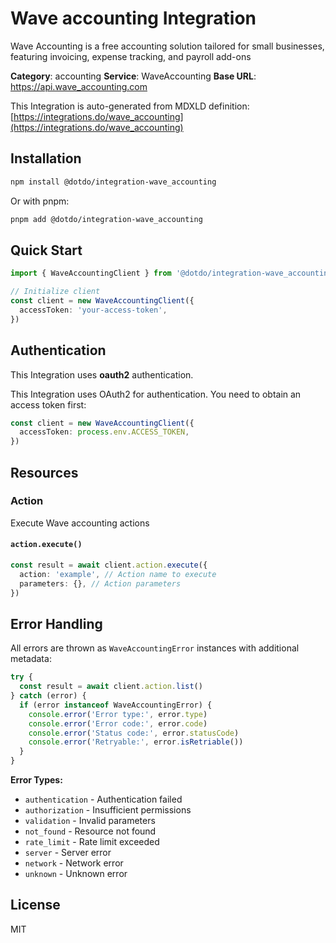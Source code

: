 # Wave accounting Integration

Wave Accounting is a free accounting solution tailored for small businesses, featuring invoicing, expense tracking, and payroll add-ons

**Category**: accounting
**Service**: WaveAccounting
**Base URL**: https://api.wave_accounting.com

This Integration is auto-generated from MDXLD definition: [https://integrations.do/wave_accounting](https://integrations.do/wave_accounting)

## Installation

```bash
npm install @dotdo/integration-wave_accounting
```

Or with pnpm:

```bash
pnpm add @dotdo/integration-wave_accounting
```

## Quick Start

```typescript
import { WaveAccountingClient } from '@dotdo/integration-wave_accounting'

// Initialize client
const client = new WaveAccountingClient({
  accessToken: 'your-access-token',
})
```

## Authentication

This Integration uses **oauth2** authentication.

This Integration uses OAuth2 for authentication. You need to obtain an access token first:

```typescript
const client = new WaveAccountingClient({
  accessToken: process.env.ACCESS_TOKEN,
})
```

## Resources

### Action

Execute Wave accounting actions

#### `action.execute()`

```typescript
const result = await client.action.execute({
  action: 'example', // Action name to execute
  parameters: {}, // Action parameters
})
```

## Error Handling

All errors are thrown as `WaveAccountingError` instances with additional metadata:

```typescript
try {
  const result = await client.action.list()
} catch (error) {
  if (error instanceof WaveAccountingError) {
    console.error('Error type:', error.type)
    console.error('Error code:', error.code)
    console.error('Status code:', error.statusCode)
    console.error('Retryable:', error.isRetriable())
  }
}
```

**Error Types:**

- `authentication` - Authentication failed
- `authorization` - Insufficient permissions
- `validation` - Invalid parameters
- `not_found` - Resource not found
- `rate_limit` - Rate limit exceeded
- `server` - Server error
- `network` - Network error
- `unknown` - Unknown error

## License

MIT
